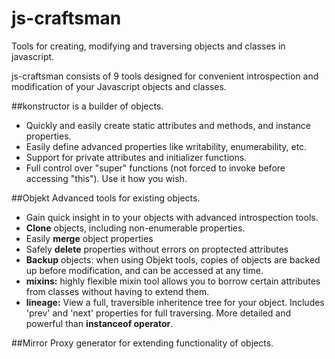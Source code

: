 # js-craftsman

Tools for creating, modifying and traversing objects and classes in javascript.

js-craftsman consists of 9 tools designed for convenient introspection and modification of your Javascript objects and classes.

##konstructor
is a builder of objects. 
- Quickly and easily create static attributes and methods, and instance properties.
- Easily define advanced properties like writability, enumerability, etc.
- Support for private attributes and initializer functions.
- Full control over "super" functions (not forced to invoke before accessing "this"). Use it how you wish.
 
##Objekt
Advanced tools for existing objects.
- Gain quick insight in to your objects with advanced introspection tools.
- **Clone** objects, including non-enumerable properties.
- Easily **merge** object properties
- Safely **delete** properties without errors on proptected attributes
- **Backup** objects: when using Objekt tools, copies of objects are backed up before modification, and can be accessed at any time.
- **mixins:** highly flexible mixin tool allows you to borrow certain attributes from classes without having to extend them.
- **lineage:** View a full, traversible inheritence tree for your object. Includes 'prev' and 'next' properties for full traversing.
More detailed and powerful than **instanceof operator**.

##Mirror
Proxy generator for extending functionality of objects.

